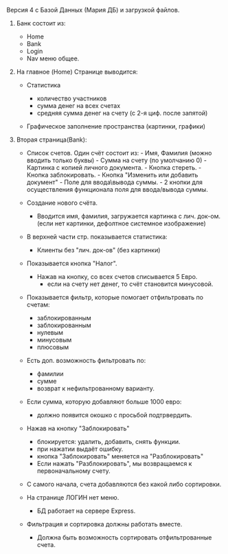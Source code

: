 Версия 4 с Базой Данных (Мария ДБ) и загрузкой файлов.

1. Банк состоит из:

    - Home
    - Bank
    - Login
    - Nav меню общее.

2. На главное (Home) Странице выводится:

    - Статистика

        - количество участников
        - сумма денег на всех счетах
        - средняя сумма денег на счету (с 2-я циф. после запятой)

    - Графическое заполнение пространства (картинки, графики)

3. Вторая страница(Bank):

    - Список счетов.
      Один счёт состоит из: - Имя, Фамилия (можно вводить только буквы) - Сумма на счету (по умолчанию 0) - Картинка с копией личного документа. - Кнопка стереть. - Кнопка заблокировать. - Кнопка "Изменить или добавить документ" - Поле для ввода\вывода суммы. - 2 кнопки для осуществления функционала поля для ввода/вывода суммы.

    - Создание нового счёта.
        - Вводится имя, фамилия, загружается картинка с лич. док-ом.
          (если нет картинки, дефолтное системное изображение)
    - В верхней части стр. показывается статистика:
        - Клиенты без "лич. док-ов" (без картинки)
    - Показывается кнопка "Налог".

        - Нажав на кнопку, со всех счетов списывается 5 Евро.
            - если на счету нет денег, то счёт становится минусовой.

    - Показывается фильтр, которые помогает отфильтровать по счетам:

        - заблокированным
        - заблокированным
        - нулевым
        - минусовым
        - плюсовым

    - Есть доп. возможность фильтровать по:

        - фамилии
        - сумме
        - возврат к нефильтрованному варианту.

    - Если сумма, которую добавляют больше 1000 евро:

        - должно появится окошко с просьбой подтрвердить.

    - Нажав на кнопку "Заблокировать"

        - блокируется: удалить, добавить, снять функции.
        - при нажатии выдаёт ошибку.
        - кнопка "Заблокировать" меняется на "Разблокировать"
        - Если нажать "Разблокировать", мы возвращаемся к первоначальному счету.

    - С самого начала, счета добавляются без какой либо сортировки.

    - На странице ЛОГИН нет меню.

        - БД работает на сервере Express.

    - Фильтрация и сортировка должны работать вместе.

        - Должна быть возможность сортировать отфильтрованные счета.
